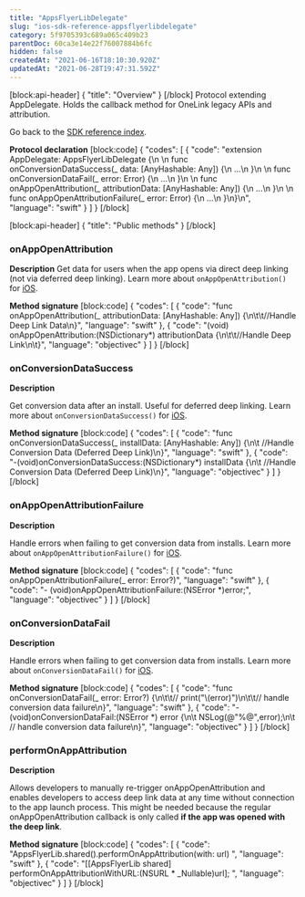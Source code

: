 ```yaml
---
title: "AppsFlyerLibDelegate"
slug: "ios-sdk-reference-appsflyerlibdelegate"
category: 5f9705393c689a065c409b23
parentDoc: 60ca3e14e22f76007884b6fc
hidden: false
createdAt: "2021-06-16T18:10:30.920Z"
updatedAt: "2021-06-28T19:47:31.592Z"
---
```

[block:api-header]
{
  "title": "Overview"
}
[/block]
Protocol extending AppDelegate. Holds the callback method for OneLink legacy APIs and attribution.

Go back to the [SDK reference index](doc:ios-sdk-reference).

**Protocol declaration** 
[block:code]
{
  "codes": [
    {
      "code": "extension AppDelegate: AppsFlyerLibDelegate {\n     \n    func onConversionDataSuccess(_ data: [AnyHashable: Any]) {\n    ...\n    }\n    \n    func onConversionDataFail(_ error: Error) {\n    ...\n    }\n    \n    func onAppOpenAttribution(_ attributionData: [AnyHashable: Any]) {\n    ...\n    }\n    \n    func onAppOpenAttributionFailure(_ error: Error) {\n    ...\n    }\n}\n",
      "language": "swift"
    }
  ]
}
[/block]

[block:api-header]
{
  "title": "Public methods"
}
[/block]
### onAppOpenAttribution

**Description**
Get data for users when the app opens via direct deep linking (not via deferred deep linking).
Learn more about `onAppOpenAttribution()` for [iOS](https://dev.appsflyer.com/docs/direct-deep-linking#implementing-onappopenattribution-logic).

**Method signature**
[block:code]
{
  "codes": [
    {
      "code": "func onAppOpenAttribution(_ attributionData: [AnyHashable: Any]) {\n\t\t//Handle Deep Link Data\n}",
      "language": "swift"
    },
    {
      "code": "(void) onAppOpenAttribution:(NSDictionary*) attributionData {\n\t\t//Handle Deep Link\n\t}",
      "language": "objectivec"
    }
  ]
}
[/block]
### onConversionDataSuccess

**Description**

Get conversion data after an install. Useful for deferred deep linking.
Learn more about `onConversionDataSuccess()` for [iOS](https://dev.appsflyer.com/hc/docs/dl_ios_ocds_ddl#implementation).

**Method signature**
[block:code]
{
  "codes": [
    {
      "code": "func onConversionDataSuccess(_ installData: [AnyHashable: Any]) {\n\t  //Handle Conversion Data (Deferred Deep Link)\n}",
      "language": "swift"
    },
    {
      "code": "-(void)onConversionDataSuccess:(NSDictionary*) installData {\n\t  //Handle Conversion Data (Deferred Deep Link)\n}",
      "language": "objectivec"
    }
  ]
}
[/block]
### onAppOpenAttributionFailure

**Description**

Handle errors when failing to get conversion data from installs.
Learn more about `onAppOpenAttributionFailure()` for [iOS](https://dev.appsflyer.com/docs/direct-deep-linking#implementing-onappopenattributionfailure-logic).

**Method signature**
[block:code]
{
  "codes": [
    {
      "code": "func onAppOpenAttributionFailure(_ error: Error?)",
      "language": "swift"
    },
    {
      "code": "- (void)onAppOpenAttributionFailure:(NSError *)error;",
      "language": "objectivec"
    }
  ]
}
[/block]
### onConversionDataFail

**Description**

Handle errors when failing to get conversion data from installs.
Learn more about `onConversionDataFail()` for [iOS](https://dev.appsflyer.com/docs/deferred-deep-linking#implementing-onconversiondatafailure-logic).

**Method signature**
[block:code]
{
  "codes": [
    {
      "code": "func onConversionDataFail(_ error: Error?) {\n\t\t//    print(\"\\(error)\")\n\t\t// handle conversion data failure\n}",
      "language": "swift"
    },
    {
      "code": "-(void)onConversionDataFail:(NSError *) error {\n\t  NSLog(@\"%@\",error);\n\t  // handle conversion data failure\n}",
      "language": "objectivec"
    }
  ]
}
[/block]
### performOnAppAttribution

**Description**

Allows developers to manually re-trigger onAppOpenAttribution and enables developers to access deep link data at any time without connection to the app launch process. This might be needed because the regular onAppOpenAttribution callback is only called **if the app was opened with the deep link**.
 
**Method signature**
[block:code]
{
  "codes": [
    {
      "code": "AppsFlyerLib.shared().performOnAppAttribution(with: url)               ",
      "language": "swift"
    },
    {
      "code": "[[AppsFlyerLib shared] performOnAppAttributionWithURL:(NSURL * _Nullable)url];   ",
      "language": "objectivec"
    }
  ]
}
[/block]